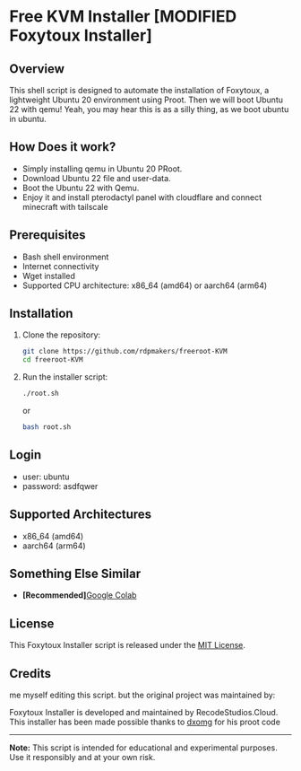 # Free KVM Installer [MODIFIED Foxytoux Installer]

## Overview

This shell script is designed to automate the installation of Foxytoux, a lightweight Ubuntu 20 environment using Proot.
Then we will boot Ubuntu 22 with qemu!
Yeah, you may hear this is as a silly thing, as we boot ubuntu in ubuntu.

## How Does it work?
- Simply installing qemu in Ubuntu 20 PRoot.
- Download Ubuntu 22 file and user-data.
- Boot the Ubuntu 22 with Qemu.
- Enjoy it and install pterodactyl panel with cloudflare and connect minecraft with tailscale
  
## Prerequisites

- Bash shell environment
- Internet connectivity
- Wget installed
- Supported CPU architecture: x86_64 (amd64) or aarch64 (arm64)

## Installation

1. Clone the repository:

    ```sh
    git clone https://github.com/rdpmakers/freeroot-KVM
    cd freeroot-KVM
    ```

2. Run the installer script:

    ```sh
    ./root.sh
    ```
    or
    ```sh
    bash root.sh
    ```

## Login
- user: ubuntu
- password: asdfqwer

## Supported Architectures

- x86_64 (amd64)
- aarch64 (arm64)

## Something Else Similar
- **[Recommended]**[Google Colab](https://github.com/rdpmakers/freeroot-KVM/tree/main/ipynb)

## License

This Foxytoux Installer script is released under the [MIT License](LICENSE).

## Credits

me myself editing this script. but the original project was maintained by:

Foxytoux Installer is developed and maintained by RecodeStudios.Cloud.
This installer has been made possible thanks to [dxomg](https://github.com/dxomg) for his proot code

---

**Note:** This script is intended for educational and experimental purposes. Use it responsibly and at your own risk.
